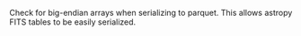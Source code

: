 Check for big-endian arrays when serializing to parquet.
This allows astropy FITS tables to be easily serialized.
